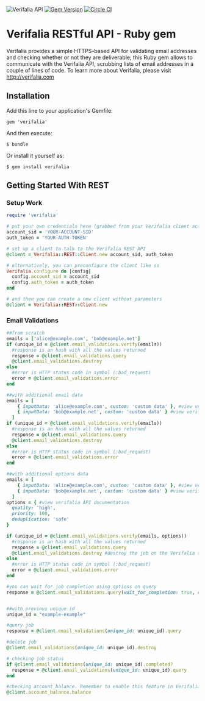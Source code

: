 ![Verifalia API](https://img.shields.io/badge/Verifalia%20API-v1.4-green)
[![Gem Version](https://badge.fury.io/rb/verifalia.svg)](https://badge.fury.io/rb/verifalia)
[![Circle CI](https://circleci.com/gh/verifalia/verifalia-ruby-sdk.svg?style=shield)](https://circleci.com/gh/verifalia/verifalia-ruby-sdk)

# Verifalia RESTful API - Ruby gem

Verifalia provides a simple HTTPS-based API for validating email addresses and checking whether or not they are deliverable;
this Ruby gem allows to communicate with the Verifalia API, scrubbing lists of email addresses in a couple of lines of code.
To learn more about Verifalia, please visit http://verifalia.com

## Installation

Add this line to your application's Gemfile:

    gem 'verifalia'

And then execute:

    $ bundle

Or install it yourself as:

    $ gem install verifalia

## Getting Started With REST ##

### Setup Work ###

```ruby
require 'verifalia'

# put your own credentials here (grabbed from your Verifalia client account area)
account_sid = 'YOUR-ACCOUNT-SID'
auth_token = 'YOUR-AUTH-TOKEN'

# set up a client to talk to the Verifalia REST API
@client = Verifalia::REST::Client.new account_sid, auth_token

# alternatively, you can preconfigure the client like so
Verifalia.configure do |config|
  config.account_sid = account_sid
  config.auth_token = auth_token
end

# and then you can create a new client without parameters
@client = Verifalia::REST::Client.new

```

### Email Validations ###

```ruby
##from scratch
emails = ['alice@example.com', 'bob@example.net']
if (unique_id = @client.email_validations.verify(emails))
  #response is an hash with all the values returned
  response = @client.email_validations.query
  @client.email_validations.destroy
else
  #error is HTTP status code in symbol (:bad_request)
  error = @client.email_validations.error
end

##with additional email data
emails = [
    { inputData: 'alice@example.com', custom: 'custom data' }, #view verifalia API documentation
    { inputData: 'bob@example.net', custom: 'custom data' } #view verifalia API documentation
  ]
if (unique_id = @client.email_validations.verify(emails))
  #response is an hash with all the values returned
  response = @client.email_validations.query
  @client.email_validations.destroy
else
  #error is HTTP status code in symbol (:bad_request)
  error = @client.email_validations.error
end

##with additional options data
emails = [
    { inputData: 'alice@example.com', custom: 'custom data' }, #view verifalia API documentation
    { inputData: 'bob@example.net', custom: 'custom data' } #view verifalia API documentation
  ]
options = { #view verifalia API documentation
  quality: 'high',
  priority: 100,
  deduplication: 'safe'
}

if (unique_id = @client.email_validations.verify(emails, options))
  #response is an hash with all the values returned
  response = @client.email_validations.query
  @client.email_validations.destroy #destroy the job on the Verifalia server
else
  #error is HTTP status code in symbol (:bad_request)
  error = @client.email_validations.error
end

#you can wait for job completion using options on query
response = @client.email_validations.query(wait_for_completion: true, completion_max_retry: 2, completion_interval: 1)


##with previous unique id
unique_id = "example-example"

#query job  
response = @client.email_validations(unique_id: unique_id).query

#delete job
@client.email_validations(unique_id: unique_id).destroy

# checking job status
if @client.email_validations(unique_id: unique_id).completed?
  response = @client.email_validations(unique_id: unique_id).query
end

#checking account_balance. Remember to enable this feature in Verifalia dashboard or you get a :forbidden error
@client.account_balance.balance
```
